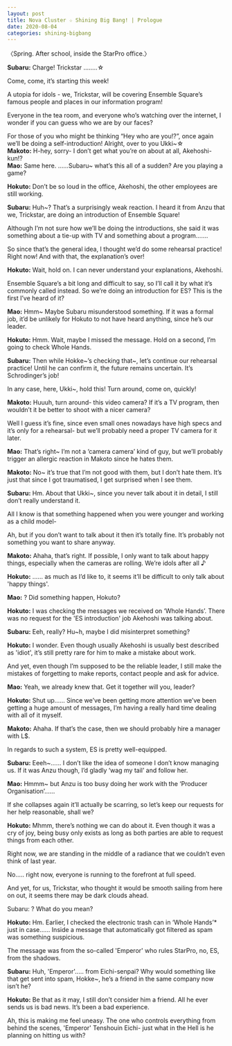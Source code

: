 ```yaml
---
layout: post
title: Nova Cluster ☆ Shining Big Bang! | Prologue
date: 2020-08-04
categories: shining-bigbang
---
```

〈Spring. After school, inside the StarPro office.〉

**Subaru:** Charge! Trickstar ……..☆

Come, come, it’s starting this week!

A utopia for idols - we, Trickstar, will be covering Ensemble Square’s famous people and places in our information program!

Everyone in the tea room, and everyone who’s watching over the internet, I wonder if you can guess who we are by our faces?

For those of you who might be thinking “Hey who are you!?”, once again we’ll be doing a self-introduction! Alright, over to you Ukki~☆
<br>
**Makoto:** H-hey, sorry- I don’t get what you’re on about at all, Akehoshi-kun!?
<br>
**Mao:** Same here. …...Subaru~ what’s this all of a sudden? Are you playing a game?


**Hokuto:** Don’t be so loud in the office, Akehoshi, the other employees are still working.


**Subaru:** Huh~? That’s a surprisingly weak reaction. I heard it from Anzu that we, Trickstar, are doing an introduction of Ensemble Square!

Although I’m not sure how we’ll be doing the introductions, she said it was something about a tie-up with TV and something about a program…….

So since that’s the general idea, I thought we’d do some rehearsal practice! Right now! And with that, the explanation’s over!


**Hokuto:** Wait, hold on. I can never understand your explanations, Akehoshi.

Ensemble Square’s a bit long and difficult to say, so I’ll call it by what it’s commonly called instead. So we’re doing an introduction for ES? This is the first I’ve heard of it?


**Mao:** Hmm~ Maybe Subaru misunderstood something. If it was a formal job, it’d be unlikely for Hokuto to not have heard anything, since he’s our leader.


**Hokuto:** Hmm. Wait, maybe I missed the message. Hold on a second, I’m going to check Whole Hands.


**Subaru:** Then while  Hokke~’s checking that~, let’s continue our rehearsal practice! Until he can confirm it, the future remains uncertain. It’s Schrodinger’s job!

In any case, here, Ukki~, hold this! Turn around, come on, quickly!


**Makoto:** Huuuh, turn around- this video camera? If it’s a TV program, then wouldn’t it be better to shoot with a nicer camera?

Well I guess it’s fine, since even small ones nowadays have high specs and it’s only for a rehearsal- but we’ll probably need a proper TV camera for it later.


**Mao:** That’s right~ I’m not a ‘camera camera’ kind of guy, but we’ll probably trigger an allergic reaction in Makoto since he hates them.


**Makoto:** No~ it’s true that I’m not good with them, but I don’t hate them. It’s just that since I got traumatised, I get surprised when I see them.


**Subaru:** Hm. About that Ukki~, since you never talk about it in detail, I still don’t really understand it.

All I know is that something happened when you were younger and working as a child model-

Ah, but if you don’t want to talk about it then it’s totally fine. It’s probably not something you want to share anyway.


**Makoto:** Ahaha, that’s right. If possible, I only want to talk about happy things, especially when the cameras are rolling. We’re idols after all ♪


**Hokuto:** …… as much as I’d like to, it seems it’ll be difficult to only talk about 'happy things'.


**Mao:** ? Did something happen, Hokuto?


**Hokuto:** I was checking the messages we received on ‘Whole Hands’. There was no request for the 'ES introduction' job Akehoshi was talking about.


**Subaru:** Eeh, really? Hu~h, maybe I did misinterpret something?


**Hokuto:** I wonder. Even though usually Akehoshi is usually best described as 'idiot', it’s still pretty rare for him to make a mistake about work.

And yet, even though I’m supposed to be the reliable leader, I still make the mistakes of forgetting to make reports, contact people and ask for advice.


**Mao:** Yeah, we already knew that. Get it together will you, leader?


**Hokuto:** Shut up…… Since we’ve been getting more attention we’ve been getting a huge amount of messages, I’m having a really hard time dealing with all of it myself.


**Makoto:** Ahaha. If that’s the case, then we should probably hire a manager with L$.

In regards to such a system, ES is pretty well-equipped.


**Subaru:** Eeeh~...... I don’t like the idea of someone I don’t know managing us. If it was Anzu though, I’d gladly ‘wag my tail’ and follow her.


**Mao:** Hmmm~ but Anzu is too busy doing her work with the ‘Producer Organisation’......

If she collapses again it’ll actually be scarring, so let’s keep our requests for her help reasonable, shall we?


**Hokuto:** Mhmm, there’s nothing we can do about it. Even though it was a cry of joy, being busy only exists as long as both parties are able to request things from each other.

Right now, we are standing in the middle of a radiance that we couldn’t even think of last year.

No….. right now, everyone is running to the forefront at full speed.

And yet, for us, Trickstar, who thought it would be smooth sailing from here on out, it seems there may be dark clouds ahead.

Subaru: ? What do you mean?


**Hokuto:** Hm. Earlier, I checked the electronic trash can  in ‘Whole Hands’* just in case…… Inside a message that automatically got filtered as spam was something suspicious.

The message was from the so-called 'Emperor' who rules StarPro, no, ES, from the shadows.


**Subaru:** Huh, 'Emperor'..... from Eichi-senpai? Why would something like that get sent into spam, Hokke~, he’s a friend in the same company now isn’t he?


**Hokuto:** Be that as it may, I still don’t consider him a friend. All he ever sends us is bad news. It’s been a bad experience.

Ah, this is making me feel uneasy. The one who controls everything from behind the scenes, 'Emperor' Tenshouin Eichi- just what in the Hell is he planning on hitting us with?
